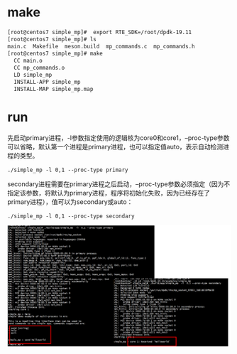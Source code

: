 

# make
```
[root@centos7 simple_mp]#  export RTE_SDK=/root/dpdk-19.11
[root@centos7 simple_mp]# ls
main.c  Makefile  meson.build  mp_commands.c  mp_commands.h
[root@centos7 simple_mp]# make
  CC main.o
  CC mp_commands.o
  LD simple_mp
  INSTALL-APP simple_mp
  INSTALL-MAP simple_mp.map
```

# run
先启动primary进程，-l参数指定使用的逻辑核为core0和core1，–proc-type参数可以省略，默认第一个进程是primary进程，也可以指定值auto，表示自动检测进程的类型。  
```
./simple_mp -l 0,1 --proc-type primary
```
secondary进程需要在primary进程之后启动，–proc-type参数必须指定（因为不指定该参数，将默认为primary进程，程序将初始化失败，因为已经存在了primary进程），值可以为secondary或auto：   
```
./simple_mp -l 0,1 --proc-type secondary
```

![images](mp1.png)

